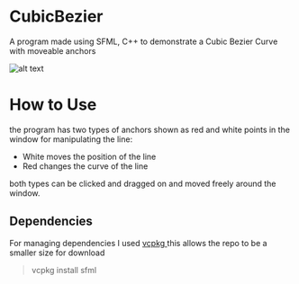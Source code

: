 # CubicBezier

A program made using SFML, C++ to demonstrate a Cubic Bezier Curve with moveable anchors 

![alt text](https://imgur.com/X9X5RqD.png)

<h1>How to Use</h1>

the program has two types of anchors shown as red and white points in the window for manipulating the line:
- White moves the position of the line
- Red changes the curve of the line

both types can be clicked and dragged on and moved freely around the window.


<h2><b>Dependencies</b></h2>

For managing dependencies I used <a href="https://github.com/microsoft/vcpkg" target="_blank"> vcpkg </a> this allows the repo to be a smaller size for download
> vcpkg install sfml
